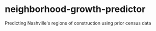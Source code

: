 # neighborhood-growth-predictor
Predicting Nashville's regions of construction using prior census data
